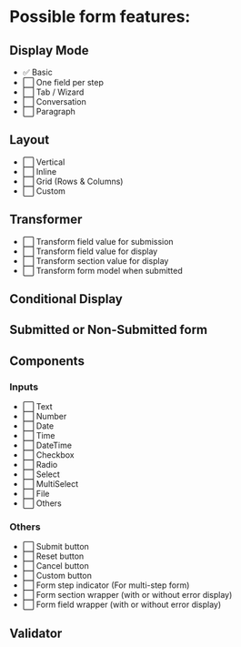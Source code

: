 # Possible form features:

## Display Mode

- ✅ Basic
- ⬜ One field per step
- ⬜ Tab / Wizard
- ⬜ Conversation
- ⬜ Paragraph

## Layout

- ⬜ Vertical
- ⬜ Inline
- ⬜ Grid (Rows & Columns)
- ⬜ Custom

## Transformer

- ⬜ Transform field value for submission
- ⬜ Transform field value for display
- ⬜ Transform section value for display
- ⬜ Transform form model when submitted

## Conditional Display

## Submitted or Non-Submitted form

## Components
### Inputs

- ⬜ Text
- ⬜ Number
- ⬜ Date
- ⬜ Time
- ⬜ DateTime
- ⬜ Checkbox
- ⬜ Radio
- ⬜ Select
- ⬜ MultiSelect
- ⬜ File
- ⬜ Others

### Others

- ⬜ Submit button
- ⬜ Reset button
- ⬜ Cancel button
- ⬜ Custom button
- ⬜ Form step indicator (For multi-step form)
- ⬜ Form section wrapper (with or without error display)
- ⬜ Form field wrapper (with or without error display)

## Validator
